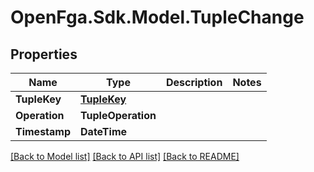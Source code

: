 # OpenFga.Sdk.Model.TupleChange

## Properties

Name | Type | Description | Notes
------------ | ------------- | ------------- | -------------
**TupleKey** | [**TupleKey**](TupleKey.md) |  | 
**Operation** | **TupleOperation** |  | 
**Timestamp** | **DateTime** |  | 

[[Back to Model list]](../README.md#models) [[Back to API list]](../README.md#api-endpoints) [[Back to README]](../README.md)

